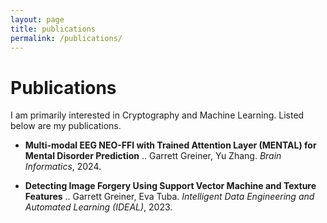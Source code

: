 ```yaml
---
layout: page
title: publications
permalink: /publications/
---
```


<h1 class="header"> Publications </h1>

I am primarily interested in Cryptography and Machine Learning. Listed below are my publications.

* **Multi-modal EEG NEO-FFI with Trained Attention Layer (MENTAL) for Mental Disorder Prediction** ..
Garrett Greiner, Yu Zhang. *Brain Informatics*, 2024.

* **Detecting Image Forgery Using Support Vector Machine and Texture Features** ..
Garrett Greiner, Eva Tuba. *Intelligent Data Engineering and Automated Learning (IDEAL)*, 2023.
